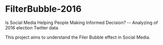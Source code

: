 # FilterBubble-2016

Is Social Media Helping People Making Informed Decision? -- Analyzing of 2016 election Twitter data

This project aims to understand the Filer Bubble effect in Social Media.

